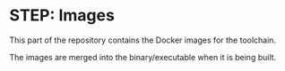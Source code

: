 # STEP: Images

This part of the repository contains the Docker images for the toolchain.

The images are merged into the binary/executable when it is being built.
